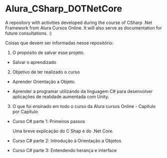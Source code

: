 # Alura_CSharp_DOTNetCore
A repository with activities developed during the course of CSharp .Net Framework from Alura Cursos Online. It will also serve as documentation for future consultations. :)

Coisas que devem ser informadas nesse repositório:

1. O propósito de salvar esse projeto.

* Salvar o aprendizado 

2. Objetivo de ter realizado o curso

* Aprender Orientação a Objeto.

* Aprender a programar utilizando da linguagem C# para desenvolver aplicações de realidade aumentada com Unity.

3. O que foi ensinado em todo o curso da Alura cursos Online - Capítulo por Capítulo

* Curso C# parte 1: Primeiros passos
  
  Uma breve explicação do C Shap e do .Net Core.

* Curso C# parte 2: Introdução à Orientação a Objetos

* Curso C# parte 3: Entendendo herança e interface    


